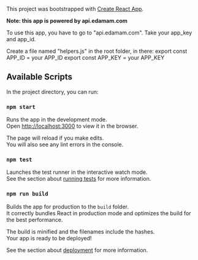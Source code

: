 This project was bootstrapped with [Create React App](https://github.com/facebook/create-react-app).

**Note: this app is powered by api.edamam.com**

To use this app, you have to go to "api.edamam.com". Take your app_key and app_id.

Create a file named "helpers.js" in the root folder, in there:
export const APP_ID = your APP_ID
export const APP_KEY = your APP_KEY

## Available Scripts

In the project directory, you can run:

### `npm start`

Runs the app in the development mode.<br />
Open [http://localhost:3000](http://localhost:3000) to view it in the browser.

The page will reload if you make edits.<br />
You will also see any lint errors in the console.

### `npm test`

Launches the test runner in the interactive watch mode.<br />
See the section about [running tests](https://facebook.github.io/create-react-app/docs/running-tests) for more information.

### `npm run build`

Builds the app for production to the `build` folder.<br />
It correctly bundles React in production mode and optimizes the build for the best performance.

The build is minified and the filenames include the hashes.<br />
Your app is ready to be deployed!

See the section about [deployment](https://facebook.github.io/create-react-app/docs/deployment) for more information.
